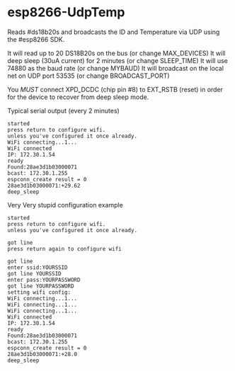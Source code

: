 # esp8266-UdpTemp
Reads #ds18b20s and broadcasts the ID and Temperature via UDP using the #esp8266 SDK.

It will read up to 20 DS18B20s on the bus (or change MAX_DEVICES)
It will deep sleep (30uA current) for 2 minutes (or change SLEEP_TIME)
It will use 74880 as the baud rate (or change MYBAUD)
It will broadcast on the local net on UDP port 53535 (or change BROADCAST_PORT)

You *MUST* connect XPD_DCDC (chip pin #8) to EXT_RSTB (reset) in order for 
the device to recover from deep sleep mode.

Typical serial output (every 2 minutes)

```
started
press return to configure wifi.
unless you've configured it once already.
WiFi connecting...1...
WiFi connected
IP: 172.30.1.54
ready
Found:28ae3d1b03000071
bcast: 172.30.1.255
espconn_create result = 0
28ae3d1b03000071:+29.62
deep_sleep
```



Very Very stupid configuration example

```
started
press return to configure wifi.
unless you've configured it once already.

got line 
press return again to configure wifi

got line 
enter ssid:YOURSSID
got line YOURSSID
enter pass:YOURPASSWORD
got line YOURPASSWORD
setting wifi config: 
WiFi connecting...1...
WiFi connecting...1...
WiFi connecting...1...
WiFi connected
IP: 172.30.1.54
ready
Found:28ae3d1b03000071
bcast: 172.30.1.255
espconn_create result = 0
28ae3d1b03000071:+28.0
deep_sleep
```
